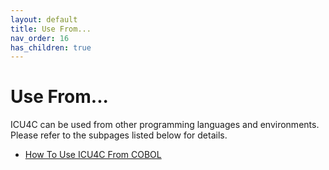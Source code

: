 ```yaml
---
layout: default
title: Use From...
nav_order: 16
has_children: true
---
```

<!--
© 2020 and later: Unicode, Inc. and others.
License & terms of use: http://www.unicode.org/copyright.html
-->

# Use From...

ICU4C can be used from other programming languages and environments. Please
refer to the subpages listed below for details.

* [How To Use ICU4C From COBOL](cobol.md)
